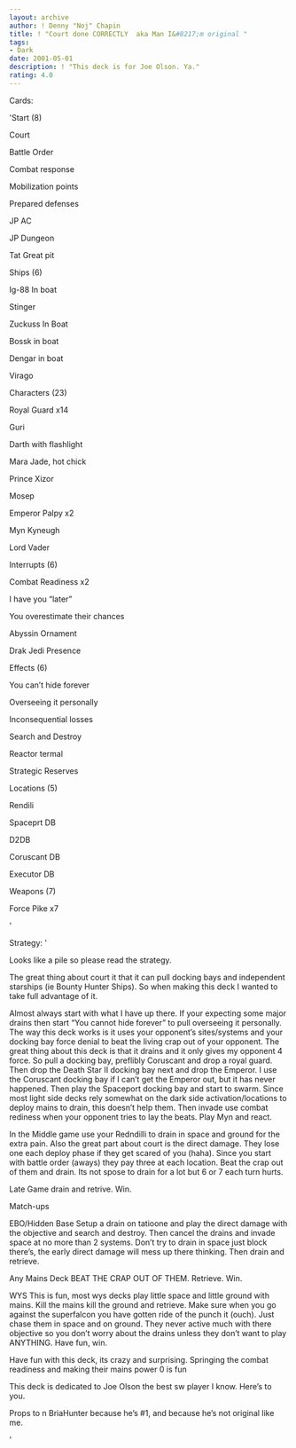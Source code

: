 ```yaml
---
layout: archive
author: ! Denny "Noj" Chapin
title: ! "Court done CORRECTLY  aka Man I&#8217;m original "
tags:
- Dark
date: 2001-05-01
description: ! "This deck is for Joe Olson. Ya."
rating: 4.0
---
```

Cards: 

'Start (8)

Court

Battle Order

Combat response

Mobilization points

Prepared defenses

JP AC

JP Dungeon

Tat Great pit


Ships (6)

Ig-88 In boat

Stinger

Zuckuss In Boat

Bossk in boat

Dengar in boat

Virago


Characters (23)

Royal Guard x14

Guri

Darth with flashlight

Mara Jade, hot chick

Prince Xizor

Mosep

Emperor Palpy x2

Myn Kyneugh

Lord Vader


Interrupts (6)

Combat Readiness x2

I have you &#8220;later&#8221;

You overestimate their chances

Abyssin Ornament

Drak Jedi Presence


Effects (6)

You can’t hide forever

Overseeing it personally

Inconsequential losses

Search and Destroy

Reactor termal

Strategic Reserves




Locations  (5) 

Rendili

Spaceprt DB

D2DB

Coruscant DB

Executor DB


Weapons  (7)

Force Pike x7

'

Strategy: '

Looks like a pile so please read the strategy.


The great thing about court it that it can pull docking bays and independent starships (ie Bounty Hunter Ships). So when making this deck I wanted to take full advantage of it.


Almost always start with what I have up there. If your expecting some major drains then start &#8220;You cannot hide forever&#8221; to pull overseeing it personally. The way this deck works is it uses your opponent&#8217;s sites/systems and your docking bay force denial to beat the living crap out of your opponent. The great thing about this deck is that it drains and it only gives my opponent 4 force. So pull a docking bay, preflibly Coruscant and drop a royal guard. Then drop the Death Star II docking bay next and drop the Emperor. I use the Coruscant docking bay if I can’t get the Emperor out, but it has never happened. Then play the Spaceport docking bay and start to swarm. Since most light side decks rely somewhat on the dark side activation/locations to deploy mains to drain, this doesn&#8217;t help them. Then invade use combat rediness when your opponent tries to lay the beats. Play Myn and react.

In the Middle game use your Redndilli to drain in space and ground for the extra pain. Also the great part about court is the direct damage. They lose one each deploy phase if they get scared of you (haha). Since you start with battle order (aways) they pay three at each location. Beat the crap out of them and drain. Its not spose to drain for a lot but 6 or 7 each turn hurts. 

Late Game drain and retrive. Win. 


Match-ups


EBO/Hidden Base Setup a drain on tatioone and play the direct damage with the objective and search and destroy. Then cancel the drains and invade space at no more than 2 systems. Don’t try to drain in space just block there’s, the early direct damage will mess up there thinking. Then drain and retrieve.


Any Mains Deck  BEAT THE CRAP OUT OF THEM. Retrieve. Win.


WYS  This is fun, most wys decks play little space and little ground with mains. Kill the mains kill the ground and retrieve. Make sure when you go against the superfalcon you have gotten ride of the punch it (ouch). Just chase them in space and on ground. They never active much with there objective so you don&#8217;t worry about the drains unless they don&#8217;t want to play ANYTHING. Have fun, win.





Have fun with this deck, its crazy and surprising. Springing the combat readiness and making their mains power 0 is fun 



This deck is dedicated to Joe Olson the best sw player I know.  Here&#8217;s to you.



Props to n BriaHunter because he’s #1, and because he&#8217;s not original like me.  

'